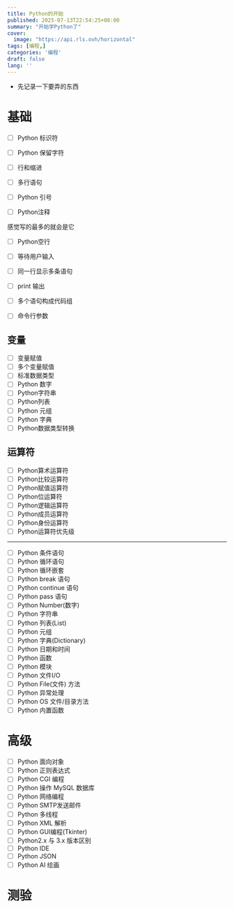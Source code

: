 ```yaml
---
title: Python的开始
published: 2025-07-13T22:54:25+08:00
summary: "开始学Python了"
cover:
  image: "https://api.rls.ovh/horizontal"
tags: [编程,]
categories: '编程'
draft: false 
lang: ''
---
```


- 先记录一下要弄的东西

# 基础



- [ ] Python 标识符

- [ ] Python 保留字符

- [ ] 行和缩进

- [ ] 多行语句

- [ ] Python 引号

- [ ] Python注释

感觉写的最多的就会是它

- [ ] Python空行

- [ ] 等待用户输入

- [ ] 同一行显示多条语句

- [ ] print 输出

- [ ] 多个语句构成代码组

- [ ] 命令行参数

##  变量

- [ ] 变量赋值
- [ ] 多个变量赋值
- [ ] 标准数据类型
- [ ] Python 数字
- [ ] Python字符串
- [ ] Python列表
- [ ] Python 元组
- [ ] Python 字典
- [ ] Python数据类型转换

## 运算符

- [ ] Python算术运算符
- [ ] Python比较运算符
- [ ] Python赋值运算符
- [ ] Python位运算符
- [ ] Python逻辑运算符
- [ ] Python成员运算符
- [ ] Python身份运算符
- [ ] Python运算符优先级

---

- [ ] Python 条件语句
- [ ] Python 循环语句
- [ ] Python 循环嵌套
- [ ] Python break 语句
- [ ] Python continue 语句
- [ ] Python pass 语句
- [ ] Python Number(数字)
- [ ] Python 字符串
- [ ] Python 列表(List)
- [ ] Python 元组
- [ ] Python 字典(Dictionary)
- [ ] Python 日期和时间
- [ ] Python 函数
- [ ] Python 模块
- [ ] Python 文件I/O
- [ ] Python File(文件) 方法
- [ ] Python 异常处理
- [ ] Python OS 文件/目录方法
- [ ] Python 内置函数

# 高级
- [ ] Python 面向对象
- [ ] Python 正则表达式
- [ ] Python CGI 编程
- [ ] Python 操作 MySQL 数据库
- [ ] Python 网络编程
- [ ] Python SMTP发送邮件
- [ ] Python 多线程
- [ ] Python XML 解析
- [ ] Python GUI编程(Tkinter)
- [ ] Python2.x 与 3.x 版本区别
- [ ] Python IDE
- [ ] Python JSON
- [ ] Python AI 绘画

# 测验
